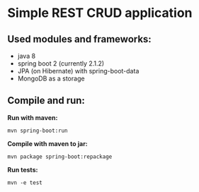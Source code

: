 # Simple REST CRUD application

## Used modules and frameworks:
- java 8
- spring boot 2 (currently 2.1.2)
- JPA (on Hibernate) with spring-boot-data
- MongoDB as a storage

## Compile and run:

**Run with maven:**

```
mvn spring-boot:run
```

**Compile with maven to jar:**
```
mvn package spring-boot:repackage
```

**Run tests:**
```
mvn -e test
```
